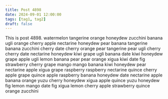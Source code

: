 ```yaml
---
title: Post 4898
date: 2024-09-01 12:00:00
tags: [tag1, tag2]
draft: false
---
```

This is post 4898.
watermelon
tangerine
orange
honeydew
zucchini
banana
ugli
orange
cherry
apple
nectarine
honeydew
pear
banana
tangerine
banana
zucchini
cherry
date
cherry
orange
pear
tangerine
pear
ugli
cherry
cherry
date
nectarine
honeydew
kiwi
grape
ugli
banana
date
kiwi
honeydew
grape
apple
ugli
lemon
banana
pear
pear
orange
xigua
kiwi
date
fig
strawberry
cherry
grape
mango
mango
banana
kiwi
honeydew
pear
nectarine
apple
xigua
grape
raspberry
raspberry
nectarine
quince
cherry
apple
grape
quince
apple
raspberry
banana
honeydew
date
nectarine
apple
banana
orange
yuzu
cherry
honeydew
xigua
apple
quince
yuzu
honeydew
fig
lemon
mango
date
fig
xigua
lemon
cherry
apple
strawberry
quince
orange
zucchini
